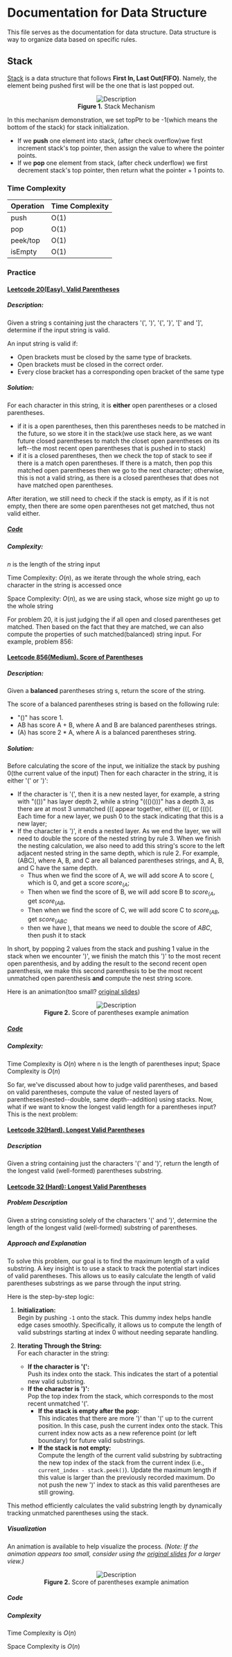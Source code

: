 # Documentation for Data Structure
This file serves as the documentation for data structure.
Data structure is way to organize data based on specific rules.

## Stack

[Stack](/data_structures/stack/Stack.java) is a data structure that follows **First In, Last Out(FIFO)**. Namely, the element being pushed first will be the one that is last popped out. 
<figure style="text-align: center;">
  <img src="../src/main/resources/stack.gif" alt="Description">
  <figcaption>
    <strong>Figure 1.</strong> Stack Mechanism<br>
  </figcaption>
</figure>

In this mechanism demonstration, we set topPtr to be -1(which means the bottom of the stack) for stack initialization.
+ If we **push** one element into stack, (after check overflow)we first increment stack's top pointer, 
then assign the value to where the pointer points. 
+ If we **pop**
one element from stack, (after check underflow) we first decrement stack's top pointer, then return what 
the pointer + 1 points to.

### Time Complexity
| Operation | Time Complexity |
|-----------|-----------------|
| push      | O(1)          |
| pop       | O(1)          |
| peek/top  | O(1)          |
| isEmpty   | O(1)          |

### Practice
#### [Leetcode 20(Easy). Valid Parentheses](https://leetcode.com/problems/valid-parentheses/description/)
##### Description:
Given a string s containing just the characters '(', ')', '{', '}', '[' and ']', determine if the input string is valid.

An input string is valid if:

+ Open brackets must be closed by the same type of brackets.
+ Open brackets must be closed in the correct order.
+ Every close bracket has a corresponding open bracket of the same type

##### Solution:
 For each character in this string, it is **either** open parentheses or a closed parentheses. 
+ if it is a open parentheses, then this parentheses needs to be matched in the future, so we store it in the stack(we use stack here, as we want future closed parentheses to match the closet open parentheses on its left--the most recent open parentheses that is pushed in to stack)
+ if it is a closed parentheses, then we check the top of stack to see if there is a match open parentheses. If there is a match, then pop this matched open parentheses then we go to the next character; otherwise, this is not a valid string, as there is a closed parentheses that does not have matched open parentheses.

After iteration, we still need to check if the stack is empty, as if it is not empty, then there are some open parentheses not get matched, thus not valid either.

##### [Code](/src/main/java/data_structures/stack/ValidParentheses.java)

##### Complexity:
$n$ is the length of the string input

Time Complexity: $O(n)$, as we iterate through the whole string, each character in the string is accessed once

Space Complexity: $O(n)$, as we are using stack, whose size might go up to the whole string


For problem 20, it is just judging the if all open and closed parentheses get matched. Then based on
the fact that they are matched, we can also compute the properties of such matched(balanced) string input. 
For example, problem 856:

#### [Leetcode 856(Medium). Score of Parentheses](https://leetcode.com/problems/score-of-parentheses/description/)
##### Description:
Given a **balanced** parentheses string s, return the score of the string.

The score of a balanced parentheses string is based on the following rule:

+ "()" has score 1.
+ AB has score A + B, where A and B are balanced parentheses strings.
+ (A) has score 2 * A, where A is a balanced parentheses string.

##### Solution: 
Before calculating the score of the input, we initialize the stack by pushing 0(the current value of the input)
Then for each character in the string, it is either '(' or ')':
+ If the character is '(', then it is a new nested layer, for example, a string with "(())" has layer depth 2,
while a string "((()()))" has a depth 3, as there are at most 3 unmatched ((( appear together, 
either (((, or ((()(. Each time for  a new layer, we push 0 to the stack indicating that 
this is a new layer;
+ If the character is ')', it ends a nested layer. As we end the layer, 
we will need to double the score of the nested string by rule 3. When we finish the nesting calculation,
we also need to add this string's score to the left adjacent nested string in the same depth, which is rule 2. 
For example, (ABC), where A, B, and C are all balanced parentheses strings, and A, B, and C have the same depth. 
  + Thus when we find the score of A, we will add score A to score (, which is 0, and get a score $score_{(A}$;
  + Then when we find the score of B, we will add score B to $score_{(A}$, get $score_{(AB}$, 
  + Then when we find the score of C, we will add score C to $score_{(AB}$, get $score_{(ABC}$
  + then we have ), that means we need to double the score of $ABC$, then push it to stack 

In short, by popping 2 values from the stack and pushing 1 value in the stack when we encounter ')', 
we finish the match this ')' to the most recent open parenthesis, and by adding the result to
the second recent open parenthesis, we make this second parenthesis to be the most recent unmatched 
open parenthesis **and** compute the nest string score. 

Here is an animation(too small? [original slides](/src/main/resources/856_score_of_parentheses.pptx))
<figure style="text-align: center;">
  <img src="../src/main/resources/856_score_of_parentheses.gif" alt="Description">
  <figcaption>
    <strong>Figure 2.</strong> Score of parentheses example animation<br>
  </figcaption>
</figure>

##### [Code](/src/main/java/data_structures/stack/ScoreOfParentheses.java)

##### Complexity:
Time Complexity is $O(n)$ where n is the length of parentheses input;
Space Complexity is $O(n)$ 

So far, we've discussed about how to judge valid parentheses, 
and based on valid parentheses, compute the value of nested layers of parentheses(nested--double, same depth--addition) using stacks. Now, what if we want to know the longest valid length for a parentheses input? This is the next problem:

#### [Leetcode 32(Hard). Longest Valid Parentheses](https://leetcode.com/problems/longest-valid-parentheses/)

##### Description
Given a string containing just the characters '(' and ')', return the length of the longest valid (well-formed) parentheses substring.

#### [Leetcode 32 (Hard): Longest Valid Parentheses](https://leetcode.com/problems/longest-valid-parentheses/)

##### Problem Description
Given a string consisting solely of the characters '(' and ')', determine the length of the longest valid (well-formed) substring of parentheses.

##### Approach and Explanation
To solve this problem, our goal is to find the maximum length of a valid substring. A key insight is to use a stack to track the potential start indices of valid parentheses. This allows us to easily calculate the length of valid parentheses substrings as we parse through the input string.

Here is the step-by-step logic:

1. **Initialization:**  
   Begin by pushing `-1` onto the stack. This dummy index helps handle edge cases smoothly. Specifically, it allows us to compute the length of valid substrings starting at index 0 without needing separate handling.

2. **Iterating Through the String:**  
   For each character in the string:
   - **If the character is '(':**  
     Push its index onto the stack. This indicates the start of a potential new valid substring.
   - **If the character is ')':**  
     Pop the top index from the stack, which corresponds to the most recent unmatched '('.
     - **If the stack is empty after the pop:**  
       This indicates that there are more ')' than '(' up to the current position. In this case, push the current index onto the stack. This current index now acts as a new reference point (or left boundary) for future valid substrings.
     - **If the stack is not empty:**  
       Compute the length of the current valid substring by subtracting the new top index of the stack from the current index (i.e., `current_index - stack.peek()`). Update the maximum length if this value is larger than the previously recorded maximum. Do not push the new ')' index to stack as this valid parentheses are still growing.

This method efficiently calculates the valid substring length by dynamically tracking unmatched parentheses using the stack.

##### Visualization
An animation is available to help visualize the process. *(Note: If the animation appears too small, consider using the [original slides](/src/main/resources/32_longest_valid_parentheses.pptx) for a larger view.)*

<figure style="text-align: center;">
  <img src="../src/main/resources/32_longest_valid_parentheses.gif" alt="Description">
  <figcaption>
    <strong>Figure 2.</strong> Score of parentheses example animation<br>
  </figcaption>
</figure>

##### Code

##### Complexity
Time Complexity is $O(n)$

Space Complexity is $O(n)$
